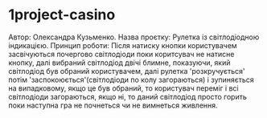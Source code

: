 # 1project-casino
Автор: Олександра	Кузьменко. Назва проєтку:	Рулетка із світлодіодною індикацією. Принцип роботи:	Після натиску кнопки користувачем засвічуються почергово світлодіоди поки коритсувач не натисне кнопку, далі вибраний світлодіод двічі блимне, показуючи, який світлодіод був обраний користувачем, далі рулетка 'розкручується' потім 'заспокоюється'(світлодіоди по колу загораються) і зупиняється на випадковому, якщо це був обраний, то користувач переміг і всі світлодіоди загораються, якщо ні, то  даний світлодіод просто горить поки наступна гра не почнеться чи не вимнеться живлення.
